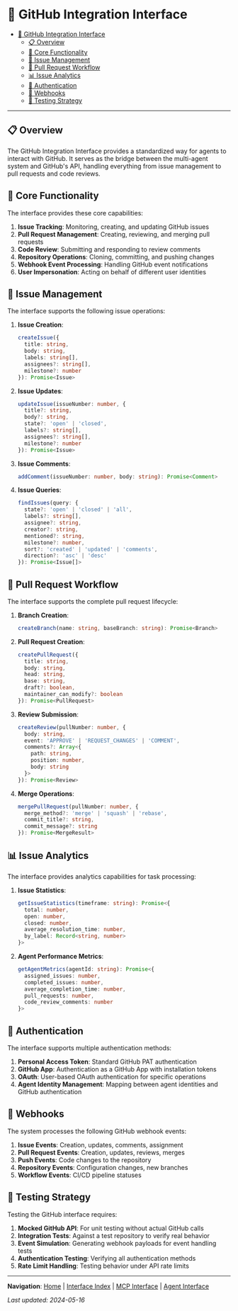 # 🔄 GitHub Integration Interface

<!-- 📑 TABLE OF CONTENTS -->
- [🔄 GitHub Integration Interface](#-github-integration-interface)
  - [📋 Overview](#-overview)
  - [🔌 Core Functionality](#-core-functionality)
  - [📨 Issue Management](#-issue-management)
  - [🔄 Pull Request Workflow](#-pull-request-workflow)
  - [📊 Issue Analytics](#-issue-analytics)
  - [🔑 Authentication](#-authentication)
  - [🔄 Webhooks](#-webhooks)
  - [🧪 Testing Strategy](#-testing-strategy)

---

## 📋 Overview

The GitHub Integration Interface provides a standardized way for agents to interact with GitHub. It serves as the bridge between the multi-agent system and GitHub's API, handling everything from issue management to pull requests and code reviews.

## 🔌 Core Functionality

The interface provides these core capabilities:

1. **Issue Tracking**: Monitoring, creating, and updating GitHub issues
2. **Pull Request Management**: Creating, reviewing, and merging pull requests
3. **Code Review**: Submitting and responding to review comments
4. **Repository Operations**: Cloning, committing, and pushing changes
5. **Webhook Event Processing**: Handling GitHub event notifications
6. **User Impersonation**: Acting on behalf of different user identities

## 📨 Issue Management

The interface supports the following issue operations:

1. **Issue Creation**:
   ```typescript
   createIssue({
     title: string,
     body: string,
     labels: string[],
     assignees?: string[],
     milestone?: number
   }): Promise<Issue>
   ```

2. **Issue Updates**:
   ```typescript
   updateIssue(issueNumber: number, {
     title?: string,
     body?: string,
     state?: 'open' | 'closed',
     labels?: string[],
     assignees?: string[],
     milestone?: number
   }): Promise<Issue>
   ```

3. **Issue Comments**:
   ```typescript
   addComment(issueNumber: number, body: string): Promise<Comment>
   ```

4. **Issue Queries**:
   ```typescript
   findIssues(query: {
     state?: 'open' | 'closed' | 'all',
     labels?: string[],
     assignee?: string,
     creator?: string,
     mentioned?: string,
     milestone?: number,
     sort?: 'created' | 'updated' | 'comments',
     direction?: 'asc' | 'desc'
   }): Promise<Issue[]>
   ```

## 🔄 Pull Request Workflow

The interface supports the complete pull request lifecycle:

1. **Branch Creation**:
   ```typescript
   createBranch(name: string, baseBranch: string): Promise<Branch>
   ```

2. **Pull Request Creation**:
   ```typescript
   createPullRequest({
     title: string,
     body: string,
     head: string,
     base: string,
     draft?: boolean,
     maintainer_can_modify?: boolean
   }): Promise<PullRequest>
   ```

3. **Review Submission**:
   ```typescript
   createReview(pullNumber: number, {
     body: string,
     event: 'APPROVE' | 'REQUEST_CHANGES' | 'COMMENT',
     comments?: Array<{
       path: string,
       position: number,
       body: string
     }>
   }): Promise<Review>
   ```

4. **Merge Operations**:
   ```typescript
   mergePullRequest(pullNumber: number, {
     merge_method?: 'merge' | 'squash' | 'rebase',
     commit_title?: string,
     commit_message?: string
   }): Promise<MergeResult>
   ```

## 📊 Issue Analytics

The interface provides analytics capabilities for task processing:

1. **Issue Statistics**:
   ```typescript
   getIssueStatistics(timeframe: string): Promise<{
     total: number,
     open: number,
     closed: number,
     average_resolution_time: number,
     by_label: Record<string, number>
   }>
   ```

2. **Agent Performance Metrics**:
   ```typescript
   getAgentMetrics(agentId: string): Promise<{
     assigned_issues: number,
     completed_issues: number,
     average_completion_time: number,
     pull_requests: number,
     code_review_comments: number
   }>
   ```

## 🔑 Authentication

The interface supports multiple authentication methods:

1. **Personal Access Token**: Standard GitHub PAT authentication
2. **GitHub App**: Authentication as a GitHub App with installation tokens
3. **OAuth**: User-based OAuth authentication for specific operations
4. **Agent Identity Management**: Mapping between agent identities and GitHub authentication

## 🔄 Webhooks

The system processes the following GitHub webhook events:

1. **Issue Events**: Creation, updates, comments, assignment
2. **Pull Request Events**: Creation, updates, reviews, merges
3. **Push Events**: Code changes to the repository
4. **Repository Events**: Configuration changes, new branches
5. **Workflow Events**: CI/CD pipeline statuses

## 🧪 Testing Strategy

Testing the GitHub interface requires:

1. **Mocked GitHub API**: For unit testing without actual GitHub calls
2. **Integration Tests**: Against a test repository to verify real behavior
3. **Event Simulation**: Generating webhook payloads for event handling tests
4. **Authentication Testing**: Verifying all authentication methods
5. **Rate Limit Handling**: Testing behavior under API rate limits

---

<!-- 🧭 NAVIGATION -->
**Navigation**: [Home](../README.md) | [Interface Index](./README.md) | [MCP Interface](./mcp-protocol.md) | [Agent Interface](./agent-interface.md)

*Last updated: 2024-05-16*